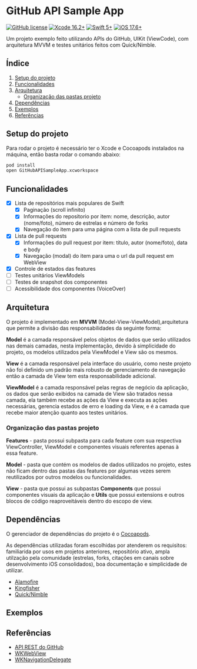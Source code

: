 # GitHub API Sample App

[![GitHub license](https://img.shields.io/github/license/victorpereiradepaula/github-api-sample-app)](https://github.com/victorpereiradepaula/github-api-sample-app/blob/master/LICENSE)
[![Xcode 16.2+](https://img.shields.io/badge/Xcode-16.2%2B-blue.svg)](https://developer.apple.com/download/all/?q=Xcode%2016.2)
[![Swift 5+](https://img.shields.io/badge/Swift-5%2B-orange.svg)](https://www.swift.org/blog/swift-5-released/)
[![iOS 17.6+](https://img.shields.io/badge/iOS-17.6%2B-purple)](https://developer.apple.com/documentation/ios-ipados-release-notes/ios-ipados-17_6-release-notes)

Um projeto exemplo feito utilizando APIs do GitHub, UIKit (ViewCode), com arquitetura MVVM e testes unitários feitos com Quick/Nimble.

## Índice

1. [Setup do projeto](#setup-do-projeto)
1. [Funcionalidades](#funcionalidades)
1. [Arquitetura](#arquitetura)
    - [Organização das pastas projeto](#organização-das-pastas-projeto)
1. [Dependências](#dependências)
1. [Exemplos](#exemplos)
1. [Referências](#referências)

## Setup do projeto

Para rodar o projeto é necessário ter o Xcode e Cocoapods instalados na máquina, então basta rodar o comando abaixo:

```bash
pod install
open GitHubAPISampleApp.xcworkspace
```

## Funcionalidades

- [x] Lista de repositórios mais populares de Swift
    - [x] Paginação (scroll infinito)
    - [x] Informações do repositorio por item: nome, descrição, autor (nome/foto), número de estrelas e número de forks
    - [x] Navegação do item para uma página com a lista de pull requests
- [x] Lista de pull requests
    - [x] Informações do pull request por item: título, autor (nome/foto), data e body
    - [x] Navegação (modal) do item para uma o url da pull request em WebView
- [x] Controle de estados das features
- [ ] Testes unitários ViewModels
- [ ] Testes de snapshot dos componentes
- [ ] Acessibilidade dos componentes (VoiceOver)

## Arquitetura

O projeto é implementado em **MVVM** (Model-View-ViewModel),arquitetura que permite a divisão das responsabilidades da seguinte forma:

**Model** é a camada responsável pelos objetos de dados que serão utilizados nas demais camadas, nesta implementação, devido à simplicidade do projeto, os modelos utilizados pela ViewModel e View são os mesmos.

**View** é a camada responsável pela interface do usuário, como neste projeto não foi definido um padrão mais robusto de gerenciamento de navegação então a camada de View tem esta responsabilidade adicional.

**ViewModel** é a camada responsável pelas regras de negócio da aplicação, os dados que serão exibidos na camada de View são tratados nessa camada, ela também recebe as ações da View e executa as ações necessárias, gerencia estados de erro e loading da View, e é a camada que recebe maior atenção quanto aos testes unitários.

### Organização das pastas projeto

**Features** - pasta possui subpasta para cada feature com sua respectiva ViewController, ViewModel e componentes visuais referentes apenas à essa feature.

**Model** - pasta que contém os modelos de dados utilizados no projeto, estes não ficam dentro das pastas das features por algumas vezes serem reutilizados por outros modelos ou funcionalidades.

**View** - pasta que possui as subpastas **Components** que possui componentes visuais da aplicação e **Utils** que possui extensions e outros blocos de código reaproveitáveis dentro do escopo de view.

## Dependências

O gerenciador de dependências do projeto é o [Cocoapods](https://cocoapods.org).

As dependências utilizadas foram escolhidas por atenderem os requisitos: familiarida por usos em projetos anteriores, repositório ativo, ampla utilzação pela comunidade (estrelas, forks, citações em canais sobre desenvolvimento iOS consolidados), boa documentação e simplicidade de utilizar.

- [Alamofire](https://github.com/Alamofire/Alamofire/tree/master)
- [Kingfisher](https://github.com/onevcat/Kingfisher)
- [Quick/Nimble](https://github.com/Quick/Quick)

## Exemplos

<!-- ![SAMPLE_NAME](SAMPLE_URL) -->

## Referências

- [API REST do GitHub](https://docs.github.com/pt/rest?apiVersion=2022-11-28)
- [WKWebView](https://developer.apple.com/documentation/webkit/wkwebview)
- [WKNavigationDelegate](https://developer.apple.com/documentation/webkit/wknavigationdelegate)